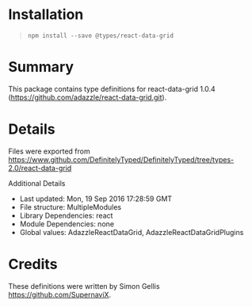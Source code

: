 # Installation
> `npm install --save @types/react-data-grid`

# Summary
This package contains type definitions for react-data-grid 1.0.4 (https://github.com/adazzle/react-data-grid.git).

# Details
Files were exported from https://www.github.com/DefinitelyTyped/DefinitelyTyped/tree/types-2.0/react-data-grid

Additional Details
 * Last updated: Mon, 19 Sep 2016 17:28:59 GMT
 * File structure: MultipleModules
 * Library Dependencies: react
 * Module Dependencies: none
 * Global values: AdazzleReactDataGrid, AdazzleReactDataGridPlugins

# Credits
These definitions were written by Simon Gellis <https://github.com/SupernaviX>.
